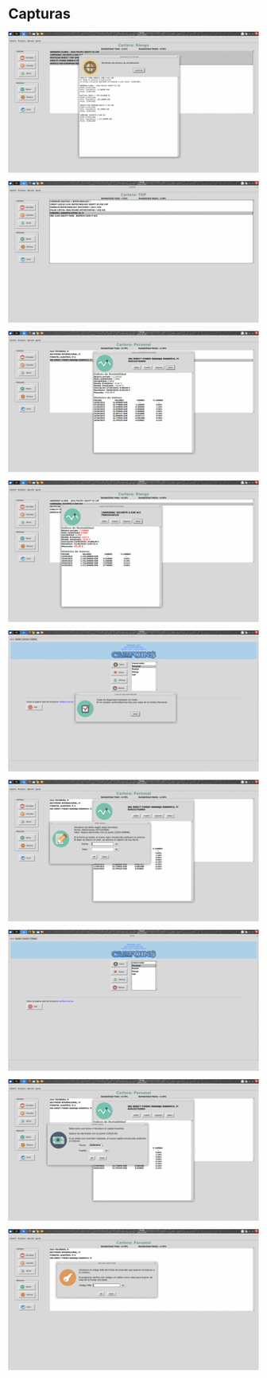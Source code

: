 # Capturas

![](https://github.com/Webierta/carfoins/blob/gh-pages/capturas/actualizar.png)

![](https://github.com/Webierta/carfoins/blob/gh-pages/capturas/cartera.png)

![](https://github.com/Webierta/carfoins/blob/gh-pages/capturas/consulta.png)

![](https://github.com/Webierta/carfoins/blob/gh-pages/capturas/consulta2.png)

![](https://github.com/Webierta/carfoins/blob/gh-pages/capturas/copia.png)

![](https://github.com/Webierta/carfoins/blob/gh-pages/capturas/editar.png)

![](https://github.com/Webierta/carfoins/blob/gh-pages/capturas/inicio.png)

![](https://github.com/Webierta/carfoins/blob/gh-pages/capturas/invertir.png)

![](https://github.com/Webierta/carfoins/blob/gh-pages/capturas/nuevo.png)
